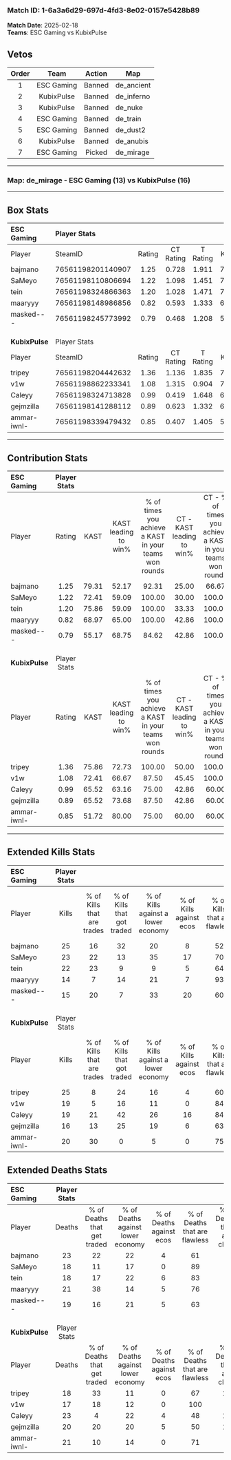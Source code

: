 ### Match ID: 1-6a3a6d29-697d-4fd3-8e02-0157e5428b89  
**Match Date**: 2025-02-18  
**Teams**: ESC Gaming vs KubixPulse  

## Vetos  

| Order | Team | Action | Map |
| :---: | :--: | :----: | --- |
| 1 | ESC Gaming | Banned | de_ancient |
| 2 | KubixPulse | Banned | de_inferno |
| 3 | KubixPulse | Banned | de_nuke |
| 4 | ESC Gaming | Banned | de_train |
| 5 | ESC Gaming | Banned | de_dust2 |
| 6 | KubixPulse | Banned | de_anubis |
| 7 | ESC Gaming | Picked | de_mirage |

---  

### **Map**: de_mirage - ESC Gaming (13) vs KubixPulse (16)  
---  

## Box Stats  

| **ESC Gaming** | Player Stats      |        |           |          |       |      |       |         |        |      |     |
| :- | :- | :-: | :-: | :-: | :-: | :-: | :-: | :-: | :-: | :-: | :-: |
| Player         | SteamID           | Rating | CT Rating | T Rating | KAST  | ADR  | Kills | Assists | Deaths | K/D  | HS% |
| bajmano        | 76561198201140907 |  1.25  |   0.728   |  1.911   | 79.31 | 84.8 |  25   |    4    |   23   | 1.09 | 60  |
| SaMeyo         | 76561198110806694 |  1.22  |   1.098   |  1.451   | 72.41 | 80.2 |  23   |    5    |   18   | 1.28 | 47  |
| tein           | 76561198324866363 |  1.20  |   1.028   |  1.471   | 75.86 | 75.3 |  22   |    6    |   18   | 1.22 | 50  |
| maaryyy        | 76561198148986856 |  0.82  |   0.593   |  1.333   | 68.97 | 63.7 |  14   |    5    |   21   | 0.67 | 42  |
| masked---      | 76561198245773992 |  0.79  |   0.468   |  1.208   | 55.17 | 68.4 |  15   |    4    |   19   | 0.79 | 40  |
|                |                   |        |           |          |       |      |       |         |        |      |     |
|                |                   |        |           |          |       |      |       |         |        |      |     |
|                |                   |        |           |          |       |      |       |         |        |      |     |
| **KubixPulse** | Player Stats      |        |           |          |       |      |       |         |        |      |     |
| Player         | SteamID           | Rating | CT Rating | T Rating | KAST  | ADR  | Kills | Assists | Deaths | K/D  | HS% |
| tripey         | 76561198204442632 |  1.36  |   1.136   |  1.835   | 75.86 | 96.1 |  25   |    7    |   18   | 1.39 | 64  |
| v1w            | 76561198862233341 |  1.08  |   1.315   |  0.904   | 72.41 | 68.1 |  19   |    4    |   17   | 1.12 | 15  |
| Caleyy         | 76561198324713828 |  0.99  |   0.419   |  1.648   | 65.52 | 87.4 |  19   |    9    |   23   | 0.83 | 89  |
| gejmzilla      | 76561198141288112 |  0.89  |   0.623   |  1.332   | 65.52 | 69.8 |  16   |    5    |   20   | 0.80 | 50  |
| ammar-iwnl-    | 76561198339479432 |  0.85  |   0.407   |  1.405   | 51.72 | 59.0 |  20   |    4    |   21   | 0.95 | 70  |
---  

## Contribution Stats  

| **ESC Gaming** | Player Stats |       |                      |                                                        |                           |                                                             |                          |                                                            |
| :- | :-: | :-: | :-: | :-: | :-: | :-: | :-: | :-: |
| Player         |    Rating    | KAST  | KAST leading to win% | % of times you achieve a KAST in your teams won rounds | CT - KAST leading to win% | CT - % of times you achieve a KAST in your teams won rounds | T - KAST leading to win% | T - % of times you achieve a KAST in your teams won rounds |
| bajmano        |     1.25     | 79.31 |        52.17         |                         92.31                          |           25.00           |                            66.67                            |          66.67           |                           100.00                           |
| SaMeyo         |     1.22     | 72.41 |        59.09         |                         100.00                         |           30.00           |                           100.00                            |          83.33           |                           100.00                           |
| tein           |     1.20     | 75.86 |        59.09         |                         100.00                         |           33.33           |                           100.00                            |          76.92           |                           100.00                           |
| maaryyy        |     0.82     | 68.97 |        65.00         |                         100.00                         |           42.86           |                           100.00                            |          76.92           |                           100.00                           |
| masked---      |     0.79     | 55.17 |        68.75         |                         84.62                          |           42.86           |                           100.00                            |          88.89           |                           80.00                            |
|                |              |       |                      |                                                        |                           |                                                             |                          |                                                            |
|                |              |       |                      |                                                        |                           |                                                             |                          |                                                            |
|                |              |       |                      |                                                        |                           |                                                             |                          |                                                            |
| **KubixPulse** | Player Stats |       |                      |                                                        |                           |                                                             |                          |                                                            |
| Player         |    Rating    | KAST  | KAST leading to win% | % of times you achieve a KAST in your teams won rounds | CT - KAST leading to win% | CT - % of times you achieve a KAST in your teams won rounds | T - KAST leading to win% | T - % of times you achieve a KAST in your teams won rounds |
| tripey         |     1.36     | 75.86 |        72.73         |                         100.00                         |           50.00           |                           100.00                            |          91.67           |                           100.00                           |
| v1w            |     1.08     | 72.41 |        66.67         |                         87.50                          |           45.45           |                           100.00                            |          90.00           |                           81.82                            |
| Caleyy         |     0.99     | 65.52 |        63.16         |                         75.00                          |           42.86           |                            60.00                            |          75.00           |                           81.82                            |
| gejmzilla      |     0.89     | 65.52 |        73.68         |                         87.50                          |           42.86           |                            60.00                            |          91.67           |                           100.00                           |
| ammar-iwnl-    |     0.85     | 51.72 |        80.00         |                         75.00                          |           60.00           |                            60.00                            |          90.00           |                           81.82                            |
---  

## Extended Kills Stats  

| **ESC Gaming** | Player Stats |                            |                            |                                    |                         |                              |                                 |                                       |                    |           |
| :- | :-: | :-: | :-: | :-: | :-: | :-: | :-: | :-: | :-: | :-: |
| Player         |    Kills     | % of Kills that are trades | % of Kills that got traded | % of Kills against a lower economy | % of Kills against ecos | % of Kills that are flawless | % of Kills that are close duels | % of Kills that are assisted by flash | Pistol Round Kills | AWP Kills |
| bajmano        |      25      |             16             |             32             |                 20                 |            8            |              52              |               16                |                   0                   |         2          |     0     |
| SaMeyo         |      23      |             22             |             13             |                 35                 |           17            |              70              |                9                |                   4                   |         3          |     8     |
| tein           |      22      |             23             |             9              |                 9                  |            5            |              64              |                0                |                   0                   |         1          |     0     |
| maaryyy        |      14      |             7              |             14             |                 21                 |            7            |              93              |                7                |                  14                   |         1          |     0     |
| masked---      |      15      |             20             |             7              |                 33                 |           20            |              60              |               13                |                   0                   |         0          |     0     |
|                |              |                            |                            |                                    |                         |                              |                                 |                                       |                    |           |
|                |              |                            |                            |                                    |                         |                              |                                 |                                       |                    |           |
|                |              |                            |                            |                                    |                         |                              |                                 |                                       |                    |           |
| **KubixPulse** | Player Stats |                            |                            |                                    |                         |                              |                                 |                                       |                    |           |
| Player         |    Kills     | % of Kills that are trades | % of Kills that got traded | % of Kills against a lower economy | % of Kills against ecos | % of Kills that are flawless | % of Kills that are close duels | % of Kills that are assisted by flash | Pistol Round Kills | AWP Kills |
| tripey         |      25      |             8              |             24             |                 16                 |            4            |              60              |                0                |                   4                   |         1          |     0     |
| v1w            |      19      |             5              |             16             |                 11                 |            0            |              84              |                0                |                   0                   |         0          |    12     |
| Caleyy         |      19      |             21             |             42             |                 26                 |           16            |              84              |                0                |                   0                   |         1          |     0     |
| gejmzilla      |      16      |             13             |             25             |                 19                 |            6            |              63              |                6                |                   6                   |         0          |     0     |
| ammar-iwnl-    |      20      |             30             |             0              |                 5                  |            0            |              75              |                0                |                   0                   |         3          |     0     |
## Extended Deaths Stats  

| **ESC Gaming** | Player Stats |                             |                                   |                          |                               |                            |                           |               |
| :- | :-: | :-: | :-: | :-: | :-: | :-: | :-: | :-: |
| Player         |    Deaths    | % of Deaths that get traded | % of Deaths against lower economy | % of Deaths against ecos | % of Deaths that are flawless | % of Deaths that are close | % of Deaths while blinded | Deaths to AWP |
| bajmano        |      23      |             22              |                22                 |            4             |              61               |             0              |             0             |       3       |
| SaMeyo         |      18      |             11              |                17                 |            0             |              89               |             0              |             0             |       3       |
| tein           |      18      |             17              |                22                 |            6             |              83               |             0              |             0             |       3       |
| maaryyy        |      21      |             38              |                14                 |            5             |              76               |             0              |             5             |       1       |
| masked---      |      19      |             16              |                21                 |            5             |              63               |             5              |             5             |       2       |
|                |              |                             |                                   |                          |                               |                            |                           |               |
|                |              |                             |                                   |                          |                               |                            |                           |               |
|                |              |                             |                                   |                          |                               |                            |                           |               |
| **KubixPulse** | Player Stats |                             |                                   |                          |                               |                            |                           |               |
| Player         |    Deaths    | % of Deaths that get traded | % of Deaths against lower economy | % of Deaths against ecos | % of Deaths that are flawless | % of Deaths that are close | % of Deaths while blinded | Deaths to AWP |
| tripey         |      18      |             33              |                11                 |            0             |              67               |             17             |             6             |       2       |
| v1w            |      17      |             18              |                12                 |            0             |              100              |             0              |             6             |       1       |
| Caleyy         |      23      |              4              |                22                 |            4             |              48               |             13             |             0             |       3       |
| gejmzilla      |      20      |             20              |                20                 |            5             |              50               |             10             |             0             |       1       |
| ammar-iwnl-    |      21      |             10              |                14                 |            0             |              71               |             5              |             5             |       1       |
